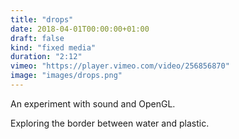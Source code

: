 ```yaml
---
title: "drops"
date: 2018-04-01T00:00:00+01:00
draft: false
kind: "fixed media"
duration: "2:12"
vimeo: "https://player.vimeo.com/video/256856870"
image: "images/drops.png"
---
```


An experiment with sound and OpenGL.

Exploring the border between water and plastic.